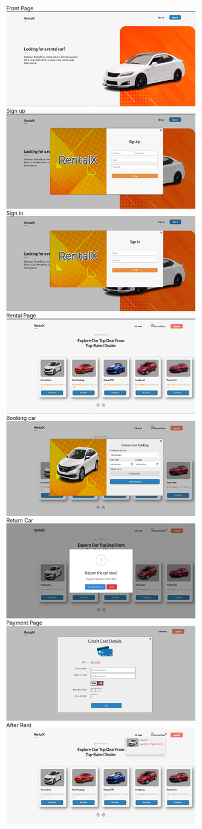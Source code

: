 <div>Front Page<div/>
<img src="ScreenShot%20Website/front%20page.png" width="500" height="250" >
  
<div>Sign up<div/>
<img src="ScreenShot%20Website/sign%20up.png" width="500" height="250" >

<div>Sign in<div/>
<img src="ScreenShot%20Website/sign%20in.png" width="500" height="250" >

<div>Rental Page<div/>
<img src="ScreenShot%20Website/rental%20page.png" width="500" height="250" >

<div>Booking car<div/>
<img src="ScreenShot%20Website/booking%20car.png" width="500" height="250" >

<div>Return Car<div/>
<img src="ScreenShot%20Website/return%20car.png" width="500" height="250" >

<div>Payment Page<div/>
<img src="ScreenShot%20Website/payment%20page.png" width="500" height="250" >

<div>After Rent<div/>
<img src="ScreenShot%20Website/after%20rent.png" width="500" height="250" >



